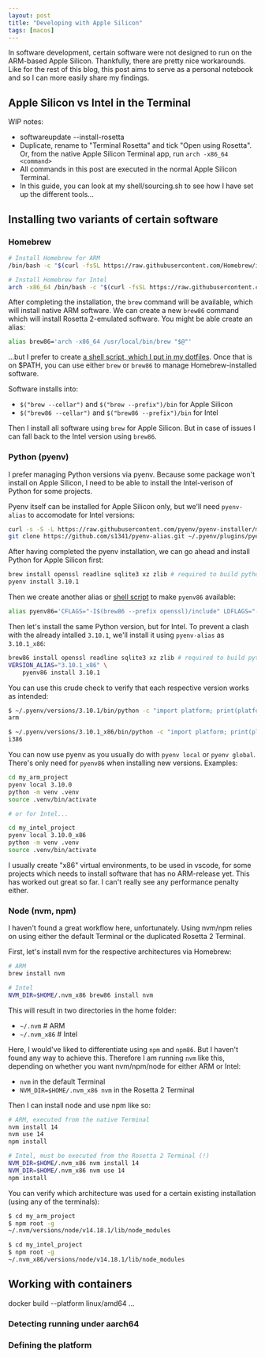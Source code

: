 ```yaml
---
layout: post
title: "Developing with Apple Silicon"
tags: [macos]
---
```


In software development, certain software were not designed to run on the ARM-based Apple Silicon. Thankfully, there are pretty nice workarounds. Like for the rest of this blog, this post aims to serve as a personal notebook and so I can more easily share my findings.

<!--more-->

## Apple Silicon vs Intel in the Terminal

WIP notes:

- softwareupdate --install-rosetta
- Duplicate, rename to "Terminal Rosetta" and tick "Open using Rosetta". Or, from the native Apple Silicon Terminal app, run `arch -x86_64 <command>`
- All commands in this post are executed in the normal Apple Silicon Terminal.
- In this guide, you can look at my shell/sourcing.sh to see how I have set up the different tools...

## Installing two variants of certain software

### Homebrew

```bash
# Install Homebrew for ARM
/bin/bash -c "$(curl -fsSL https://raw.githubusercontent.com/Homebrew/install/master/install.sh)"

# Install Homebrew for Intel
arch -x86_64 /bin/bash -c "$(curl -fsSL https://raw.githubusercontent.com/Homebrew/install/master/install.sh)"
```

After completing the installation, the `brew` command will be available, which will install native ARM software. We can create a new `brew86` command which will install Rosetta 2-emulated software. You might be able create an alias:

```bash
alias brew86='arch -x86_64 /usr/local/bin/brew "$@"'
```

...but I prefer to create [a shell script, which I put in my dotfiles](https://github.com/fredrikaverpil/dotfiles/blob/main/shell/bin/brew86). Once that is on $PATH, you can use either `brew` or `brew86` to manage Homebrew-installed software.

Software installs into:

- `$("brew --cellar")` and `$("brew --prefix")/bin` for Apple Silicon
- `$("brew86 --cellar")` and `$("brew86 --prefix")/bin` for Intel

Then I install all software using `brew` for Apple Silicon. But in case of issues I can fall back to the Intel version using `brew86`.

### Python (pyenv)

I prefer managing Python versions via pyenv. Because some package won't install on Apple Silicon, I need to be able to install the Intel-verison of Python for some projects.

Pyenv itself can be installed for Apple Silicon only, but we'll need `pyenv-alias` to accomodate for Intel versions:

```bash
curl -s -S -L https://raw.githubusercontent.com/pyenv/pyenv-installer/master/bin/pyenv-installer | bash
git clone https://github.com/s1341/pyenv-alias.git ~/.pyenv/plugins/pyenv-alias
```

After having completed the pyenv installation, we can go ahead and install Python for Apple Silicon first:

```bash
brew install openssl readline sqlite3 xz zlib # required to build python
pyenv install 3.10.1
```

Then we create another alias or [shell script](https://github.com/fredrikaverpil/dotfiles/blob/main/shell/bin/pyenv86) to make `pyenv86` available:

```bash
alias pyenv86='CFLAGS="-I$(brew86 --prefix openssl)/include" LDFLAGS="-L$(brew86 --prefix openssl)/lib" arch -x86_64 pyenv "$@"'
```

Then let's install the same Python version, but for Intel. To prevent a clash with the already intalled `3.10.1`, we'll install it using `pyenv-alias` as `3.10.1_x86`:

```bash
brew86 install openssl readline sqlite3 xz zlib # required to build python
VERSION_ALIAS="3.10.1_x86" \
    pyenv86 install 3.10.1
```

You can use this crude check to verify that each respective version works as intended:

```bash
$ ~/.pyenv/versions/3.10.1/bin/python -c "import platform; print(platform.processor())"
arm

$ ~/.pyenv/versions/3.10.1_x86/bin/python -c "import platform; print(platform.processor())"
i386
```

You can now use pyenv as you usually do with `pyenv local` or `pyenv global`. There's only need for `pyenv86` when installing new versions. Examples:

```bash
cd my_arm_project
pyenv local 3.10.0
python -m venv .venv
source .venv/bin/activate

# or for Intel...

cd my_intel_project
pyenv local 3.10.0_x86
python -m venv .venv
source .venv/bin/activate
```

I usually create "x86" virtual environments, to be used in vscode, for some projects which needs to install software that has no ARM-release yet. This has worked out great so far. I can't really see any performance penalty either.

### Node (nvm, npm)

I haven't found a great workflow here, unfortunately. Using nvm/npm relies on using either the default Terminal or the duplicated Rosetta 2 Terminal.

First, let's install nvm for the respective architectures via Homebrew:

```bash
# ARM
brew install nvm

# Intel
NVM_DIR=$HOME/.nvm_x86 brew86 install nvm
```

This will result in two directories in the home folder:

- `~/.nvm` # ARM
- `~/.nvm_x86` # Intel

Here, I would've liked to differentiate using `npm` and `npm86`. But I haven't found any way to achieve this. Therefore I am running `nvm` like this, depending on whether you want nvm/npm/node for either ARM or Intel:

- `nvm` in the default Terminal
- `NVM_DIR=$HOME/.nvm_x86 nvm` in the Rosetta 2 Terminal

Then I can install node and use npm like so:

```bash
# ARM, executed from the native Terminal
nvm install 14
nvm use 14
npm install

# Intel, must be executed from the Rosetta 2 Terminal (!)
NVM_DIR=$HOME/.nvm_x86 nvm install 14
NVM_DIR=$HOME/.nvm_x86 nvm use 14
npm install
```

You can verify which architecture was used for a certain existing installation (using any of the terminals):

```bash
$ cd my_arm_project
$ npm root -g
~/.nvm/versions/node/v14.18.1/lib/node_modules

$ cd my_intel_project
$ npm root -g
~/.nvm_x86/versions/node/v14.18.1/lib/node_modules
```

## Working with containers

docker build --platform linux/amd64 ...

### Detecting running under aarch64

### Defining the platform
